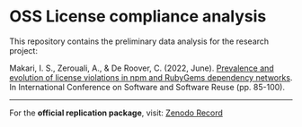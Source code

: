# OSS License compliance analysis

This repository contains the preliminary data analysis for the research project:

Makari, I. S., Zerouali, A., & De Roover, C. (2022, June). [Prevalence and evolution of license violations in npm and RubyGems dependency networks](https://dl.acm.org/doi/abs/10.1007/978-3-031-08129-3_6). In International Conference on Software and Software Reuse (pp. 85-100).

---
For the **official replication package**, visit: [Zenodo Record](https://zenodo.org/records/5913761)
